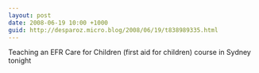 ```yaml
---
layout: post
date: 2008-06-19 10:00 +1000
guid: http://desparoz.micro.blog/2008/06/19/t838989335.html
---
```

Teaching an EFR Care for Children (first aid for children) course in Sydney tonight
